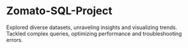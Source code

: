 # Zomato-SQL-Project
Explored diverse datasets, unraveling insights and visualizing trends. Tackled complex queries, optimizing performance and troubleshooting errors.
